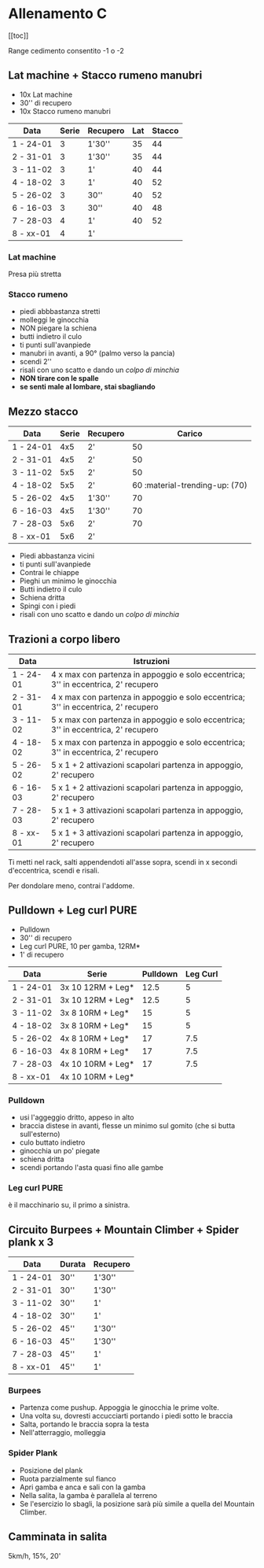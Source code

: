 # Allenamento C

[[toc]]

Range cedimento consentito -1 o -2

## Lat machine + Stacco rumeno manubri

- 10x Lat machine
- 30'' di recupero
- 10x Stacco rumeno manubri

| Data      | Serie | Recupero | Lat | Stacco |
| --------- | ----- | -------- | --- | ------ |
| 1 - 24-01 | 3     | 1'30''   | 35  | 44     |
| 2 - 31-01 | 3     | 1'30''   | 35  | 44     |
| 3 - 11-02 | 3     | 1'       | 40  | 44     |
| 4 - 18-02 | 3     | 1'       | 40  | 52     |
| 5 - 26-02 | 3     | 30''     | 40  | 52     |
| 6 - 16-03 | 3     | 30''     | 40  | 48     |
| 7 - 28-03 | 4     | 1'       | 40  | 52     |
| 8 - xx-01 | 4     | 1'       |     |        |

### Lat machine

Presa più stretta

### Stacco rumeno

- piedi abbbastanza stretti
- molleggi le ginocchia
- NON piegare la schiena
- butti indietro il culo
- ti punti sull'avanpiede
- manubri in avanti, a 90° (palmo verso la pancia)
- scendi 2''
- risali con uno scatto e dando un _colpo di minchia_
- **NON tirare con le spalle**
- **se senti male al lombare, stai sbagliando**

## Mezzo stacco

| Data      | Serie | Recupero | Carico                         |
| --------- | ----- | -------- | ------------------------------ |
| 1 - 24-01 | 4x5   | 2'       | 50                             |
| 2 - 31-01 | 4x5   | 2'       | 50                             |
| 3 - 11-02 | 5x5   | 2'       | 50                             |
| 4 - 18-02 | 5x5   | 2'       | 60 :material-trending-up: (70) |
| 5 - 26-02 | 4x5   | 1'30''   | 70                             |
| 6 - 16-03 | 4x5   | 1'30''   | 70                             |
| 7 - 28-03 | 5x6   | 2'       | 70                             |
| 8 - xx-01 | 5x6   | 2'       |                                |

- Piedi abbastanza vicini
- ti punti sull'avanpiede
- Contrai le chiappe
- Pieghi un minimo le ginocchia
- Butti indietro il culo
- Schiena dritta
- Spingi con i piedi
- risali con uno scatto e dando un _colpo di minchia_

## Trazioni a corpo libero

| Data      | Istruzioni                                                                         |
| --------- | ---------------------------------------------------------------------------------- |
| 1 - 24-01 | 4 x max con partenza in appoggio e solo eccentrica; 3'' in eccentrica, 2' recupero |
| 2 - 31-01 | 4 x max con partenza in appoggio e solo eccentrica; 3'' in eccentrica, 2' recupero |
| 3 - 11-02 | 5 x max con partenza in appoggio e solo eccentrica; 3'' in eccentrica, 2' recupero |
| 4 - 18-02 | 5 x max con partenza in appoggio e solo eccentrica; 3'' in eccentrica, 2' recupero |
| 5 - 26-02 | 5 x 1 + 2 attivazioni scapolari partenza in appoggio, 2' recupero                  |
| 6 - 16-03 | 5 x 1 + 2 attivazioni scapolari partenza in appoggio, 2' recupero                  |
| 7 - 28-03 | 5 x 1 + 3 attivazioni scapolari partenza in appoggio, 2' recupero                  |
| 8 - xx-01 | 5 x 1 + 3 attivazioni scapolari partenza in appoggio, 2' recupero                  |

Ti metti nel rack, salti appendendoti all'asse sopra, scendi in x secondi d'eccentrica, scendi e risali.

Per dondolare meno, contrai l'addome.

## Pulldown + Leg curl PURE

- Pulldown
- 30'' di recupero
- Leg curl PURE, 10 per gamba, 12RM\*
- 1' di recupero

| Data      | Serie              | Pulldown | Leg Curl |
| --------- | ------------------ | -------- | -------- |
| 1 - 24-01 | 3x 10 12RM + Leg\* | 12.5     | 5        |
| 2 - 31-01 | 3x 10 12RM + Leg\* | 12.5     | 5        |
| 3 - 11-02 | 3x 8 10RM + Leg\*  | 15       | 5        |
| 4 - 18-02 | 3x 8 10RM + Leg\*  | 15       | 5        |
| 5 - 26-02 | 4x 8 10RM + Leg\*  | 17       | 7.5      |
| 6 - 16-03 | 4x 8 10RM + Leg\*  | 17       | 7.5      |
| 7 - 28-03 | 4x 10 10RM + Leg\* | 17       | 7.5      |
| 8 - xx-01 | 4x 10 10RM + Leg\* |          |          |

### Pulldown

- usi l'aggeggio dritto, appeso in alto
- braccia distese in avanti, flesse un minimo sul gomito (che si butta sull'esterno)
- culo buttato indietro
- ginocchia un po' piegate
- schiena dritta
- scendi portando l'asta quasi fino alle gambe

### Leg curl PURE

è il macchinario su, il primo a sinistra.

## Circuito Burpees + Mountain Climber + Spider plank x 3

| Data      | Durata | Recupero |
| --------- | ------ | -------- |
| 1 - 24-01 | 30''   | 1'30''   |
| 2 - 31-01 | 30''   | 1'30''   |
| 3 - 11-02 | 30''   | 1'       |
| 4 - 18-02 | 30''   | 1'       |
| 5 - 26-02 | 45''   | 1'30''   |
| 6 - 16-03 | 45''   | 1'30''   |
| 7 - 28-03 | 45''   | 1'       |
| 8 - xx-01 | 45''   | 1'       |

### Burpees

- Partenza come pushup. Appoggia le ginocchia le prime volte.
- Una volta su, dovresti accucciarti portando i piedi sotto le braccia
- Salta, portando le braccia sopra la testa
- Nell'atterraggio, molleggia

### Spider Plank

- Posizione del plank
- Ruota parzialmente sul fianco
- Apri gamba e anca e sali con la gamba
- Nella salita, la gamba è parallela al terreno
- Se l'esercizio lo sbagli, la posizione sarà più simile a quella del Mountain Climber.

## Camminata in salita

5km/h, 15%, 20'
